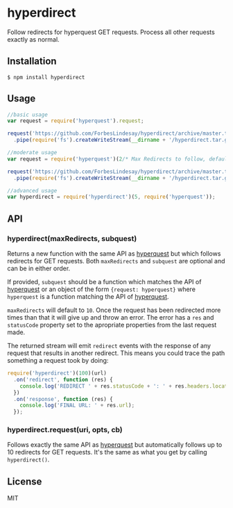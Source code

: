 # hyperdirect

Follow redirects for hyperquest GET requests.  Process all other requests exactly as normal.

## Installation

    $ npm install hyperdirect

## Usage

```js
//basic usage
var request = require('hyperquest').request;

request('https://github.com/ForbesLindesay/hyperdirect/archive/master.tar.gz')
  .pipe(require('fs').createWriteStream(__dirname + '/hyperdirect.tar.gz'));

//moderate usage
var request = require('hyperquest')(2/* Max Redirects to follow, defaults to 10 */);

request('https://github.com/ForbesLindesay/hyperdirect/archive/master.tar.gz')
  .pipe(require('fs').createWriteStream(__dirname + '/hyperdirect.tar.gz'));

//advanced usage
var hyperdirect = require('hyperdirect')(5, require('hyperquest'));
```

## API

### hyperdirect(maxRedirects, subquest)

Returns a new function with the same API as [hyperquest](https://github.com/hyperquest/hyperquest) but which follows redirects for GET requests.  Both `maxRedirects` and `subquest` are optional and can be in either order.

If provided, `subquest` should be a function which matches the API of [hyperquest](https://github.com/hyperquest/hyperquest) or an object of the form `{request: hyperquest}` where `hyperquest` is a function matching the API of [hyperquest](https://github.com/hyperquest/hyperquest).

`maxRedirects` will default to `10`.  Once the request has been redirected more times than that it will give up and throw an error.  The error has a `res` and `statusCode` property set to the apropriate properties from the last request made.

The returned stream will emit `redirect` events with the response of any request that results in another redirect.  This means you could trace the path something a request took by doing:

```js
require('hyperdirect')(100)(url)
  .on('redirect', function (res) {
    console.log('REDIRECT ' + res.statusCode + ': ' + res.headers.location);
  })
  .on('response', function (res) {
    console.log('FINAL URL: ' + res.url);
  });
```

### hyperdirect.request(uri, opts, cb)

Follows exactly the same API as [hyperquest](https://github.com/hyperquest/hyperquest) but automatically follows up to 10 redirects for GET requests.  It's the same as what you get by calling `hyperdirect()`.

## License

MIT